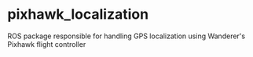 # pixhawk_localization
ROS package responsible for handling GPS localization using Wanderer's Pixhawk
flight controller
